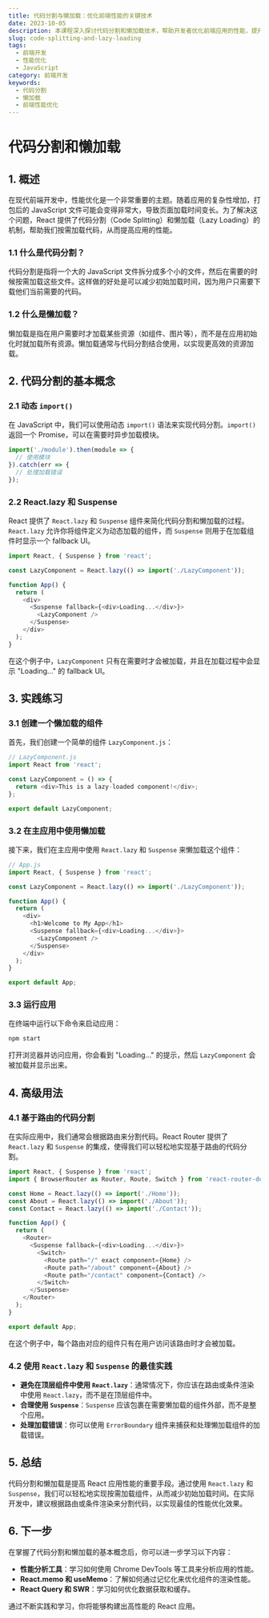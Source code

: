 ```yaml
---
title: 代码分割与懒加载：优化前端性能的关键技术
date: 2023-10-05
description: 本课程深入探讨代码分割和懒加载技术，帮助开发者优化前端应用的性能，提升用户体验。
slug: code-splitting-and-lazy-loading
tags:
  - 前端开发
  - 性能优化
  - JavaScript
category: 前端开发
keywords:
  - 代码分割
  - 懒加载
  - 前端性能优化
---
```


# 代码分割和懒加载

## 1. 概述

在现代前端开发中，性能优化是一个非常重要的主题。随着应用的复杂性增加，打包后的 JavaScript 文件可能会变得非常大，导致页面加载时间变长。为了解决这个问题，React 提供了代码分割（Code Splitting）和懒加载（Lazy Loading）的机制，帮助我们按需加载代码，从而提高应用的性能。

### 1.1 什么是代码分割？

代码分割是指将一个大的 JavaScript 文件拆分成多个小的文件，然后在需要的时候按需加载这些文件。这样做的好处是可以减少初始加载时间，因为用户只需要下载他们当前需要的代码。

### 1.2 什么是懒加载？

懒加载是指在用户需要时才加载某些资源（如组件、图片等），而不是在应用初始化时就加载所有资源。懒加载通常与代码分割结合使用，以实现更高效的资源加载。

## 2. 代码分割的基本概念

### 2.1 动态 `import()`

在 JavaScript 中，我们可以使用动态 `import()` 语法来实现代码分割。`import()` 返回一个 Promise，可以在需要时异步加载模块。

```javascript
import('./module').then(module => {
  // 使用模块
}).catch(err => {
  // 处理加载错误
});
```

### 2.2 React.lazy 和 Suspense

React 提供了 `React.lazy` 和 `Suspense` 组件来简化代码分割和懒加载的过程。`React.lazy` 允许你将组件定义为动态加载的组件，而 `Suspense` 则用于在加载组件时显示一个 fallback UI。

```javascript
import React, { Suspense } from 'react';

const LazyComponent = React.lazy(() => import('./LazyComponent'));

function App() {
  return (
    <div>
      <Suspense fallback={<div>Loading...</div>}>
        <LazyComponent />
      </Suspense>
    </div>
  );
}
```

在这个例子中，`LazyComponent` 只有在需要时才会被加载，并且在加载过程中会显示 "Loading..." 的 fallback UI。

## 3. 实践练习

### 3.1 创建一个懒加载的组件

首先，我们创建一个简单的组件 `LazyComponent.js`：

```javascript
// LazyComponent.js
import React from 'react';

const LazyComponent = () => {
  return <div>This is a lazy-loaded component!</div>;
};

export default LazyComponent;
```

### 3.2 在主应用中使用懒加载

接下来，我们在主应用中使用 `React.lazy` 和 `Suspense` 来懒加载这个组件：

```javascript
// App.js
import React, { Suspense } from 'react';

const LazyComponent = React.lazy(() => import('./LazyComponent'));

function App() {
  return (
    <div>
      <h1>Welcome to My App</h1>
      <Suspense fallback={<div>Loading...</div>}>
        <LazyComponent />
      </Suspense>
    </div>
  );
}

export default App;
```

### 3.3 运行应用

在终端中运行以下命令来启动应用：

```bash
npm start
```

打开浏览器并访问应用，你会看到 "Loading..." 的提示，然后 `LazyComponent` 会被加载并显示出来。

## 4. 高级用法

### 4.1 基于路由的代码分割

在实际应用中，我们通常会根据路由来分割代码。React Router 提供了 `React.lazy` 和 `Suspense` 的集成，使得我们可以轻松地实现基于路由的代码分割。

```javascript
import React, { Suspense } from 'react';
import { BrowserRouter as Router, Route, Switch } from 'react-router-dom';

const Home = React.lazy(() => import('./Home'));
const About = React.lazy(() => import('./About'));
const Contact = React.lazy(() => import('./Contact'));

function App() {
  return (
    <Router>
      <Suspense fallback={<div>Loading...</div>}>
        <Switch>
          <Route path="/" exact component={Home} />
          <Route path="/about" component={About} />
          <Route path="/contact" component={Contact} />
        </Switch>
      </Suspense>
    </Router>
  );
}

export default App;
```

在这个例子中，每个路由对应的组件只有在用户访问该路由时才会被加载。

### 4.2 使用 `React.lazy` 和 `Suspense` 的最佳实践

- **避免在顶层组件中使用 `React.lazy`**：通常情况下，你应该在路由或条件渲染中使用 `React.lazy`，而不是在顶层组件中。
- **合理使用 `Suspense`**：`Suspense` 应该包裹在需要懒加载的组件外部，而不是整个应用。
- **处理加载错误**：你可以使用 `ErrorBoundary` 组件来捕获和处理懒加载组件的加载错误。

## 5. 总结

代码分割和懒加载是提高 React 应用性能的重要手段。通过使用 `React.lazy` 和 `Suspense`，我们可以轻松地实现按需加载组件，从而减少初始加载时间。在实际开发中，建议根据路由或条件渲染来分割代码，以实现最佳的性能优化效果。

## 6. 下一步

在掌握了代码分割和懒加载的基本概念后，你可以进一步学习以下内容：

- **性能分析工具**：学习如何使用 Chrome DevTools 等工具来分析应用的性能。
- **React.memo 和 useMemo**：了解如何通过记忆化来优化组件的渲染性能。
- **React Query 和 SWR**：学习如何优化数据获取和缓存。

通过不断实践和学习，你将能够构建出高性能的 React 应用。